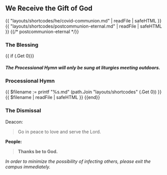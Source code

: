 ## We Receive the Gift of God
{{ "layouts/shortcodes/he/covid-communion.md" | readFile | safeHTML }}
{{ "layouts/shortcodes/postcommunion-eternal.md" | readFile | safeHTML }}
{{/* postcommunion-eternal */}}

### The Blessing

{{ if (.Get 0)}}
##### The Processional Hymn will only be sung at liturgies meeting outdoors.
### Processional Hymn
{{ $filename := printf "%s.md" (path.Join "layouts/shortcodes" (.Get 0)) }}
{{ $filename | readFile | safeHTML }}
{{end}}

### The Dismissal
Deacon:
> Go in peace to love and serve the Lord.

**People:**
> **Thanks be to God.**

_In order to minimize the possibility of infecting others,
please exit the campus immediately._
